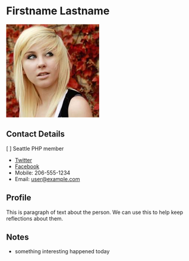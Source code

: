 
# Firstname Lastname

![photo of first name lastname](images/default-avatar.jpg)

## Contact Details
[ ] Seattle PHP member

* [Twitter](http://)
* [Facebook](http://)
* Mobile: 206-555-1234
* Email: user@example.com

## Profile

This is paragraph of text about the person. We can use this to help keep reflections about them.


## Notes

* something interesting happened today
